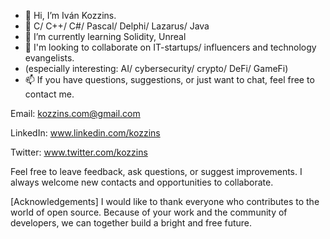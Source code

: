 - 👋 Hi, I’m Iván Kozzins.
- 👀 С/ С++/ С#/ Pascal/ Delphi/ Lazarus/ Java
- 🌱 I’m currently learning Solidity, Unreal
- 💞️ I'm looking to collaborate on IT-startups/ influencers and technology evangelists.
- (especially interesting: AI/ cybersecurity/ crypto/ DeFi/ GameFi)
- 📫 If you have questions, suggestions, or just want to chat, feel free to contact me.
  

Email: kozzins.com@gmail.com

LinkedIn: www.linkedin.com/kozzins

Twitter: www.twitter.com/kozzins

Feel free to leave feedback, ask questions, or suggest improvements. I always welcome new contacts and opportunities to collaborate.

[Acknowledgements]
I would like to thank everyone who contributes to the world of open source. Because of your work and the community of developers, we can together build a bright and free future.

<!---
kozzins/kozzins is a ✨ special ✨ repository because its `README.md` (this file) appears on your GitHub profile.
You can click the Preview link to take a look at your changes.
--->



